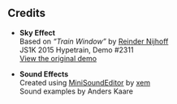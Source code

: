


## Credits

- **Sky Effect**  
  Based on *“Train Window”* by [Reinder Nijhoff](https://reindernijhoff.net/)  
  JS1K 2015 Hypetrain, Demo #2311  
  [View the original demo](https://js1k.com/2015-hypetrain/demo/2311)

- **Sound Effects**  
  Created using [MiniSoundEditor](https://xem.github.io/MiniSoundEditor/) by [xem](https://xem.github.io/)  
  Sound examples by Anders Kaare
